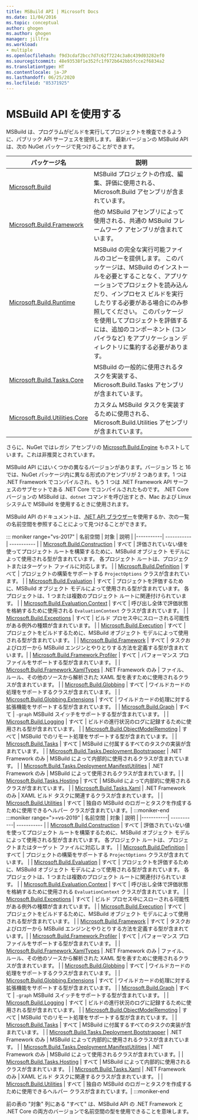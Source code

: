 ```yaml
---
title: MSBuild API | Microsoft Docs
ms.date: 11/04/2016
ms.topic: conceptual
author: ghogen
ms.author: ghogen
manager: jillfra
ms.workload:
- multiple
ms.openlocfilehash: f9d3cdaf2bcc7d7c62f7224c3a8c439d03282ef0
ms.sourcegitcommit: 48e93538f1e352fc1f972b642bb5fcce2f6834a2
ms.translationtype: HT
ms.contentlocale: ja-JP
ms.lasthandoff: 06/25/2020
ms.locfileid: "85371925"
---
```

# <a name="use-the-msbuild-api"></a>MSBuild API を使用する

MSBuild は、プログラムがビルドを実行してプロジェクトを検査できるように、パブリック API サーフェスを提供します。 最新バージョンの MSBuild API は、次の NuGet パッケージで見つけることができます。

| パッケージ名 | 説明 |
| ------------ | ----------- |
| [Microsoft.Build](https://www.nuget.org/packages/Microsoft.Build) | MSBuild プロジェクトの作成、編集、評価に使用される、Microsoft.Build アセンブリが含まれています。|
| [Microsoft.Build.Framework](https://www.nuget.org/packages/Microsoft.Build.Framework)| 他の MSBuild アセンブリによって使用される、共通の MSBuild フレームワーク アセンブリが含まれています。 |
| [Microsoft.Build.Runtime](https://www.nuget.org/packages/Microsoft.Build.Runtime) | MSBuild の完全な実行可能ファイルのコピーを提供します。 このパッケージは、MSBuild のインストールを必要とすることなく、アプリケーションでプロジェクトを読み込んだり、インプロセス ビルドを実行したりする必要がある場合にのみ参照してください。 このパッケージを使用してプロジェクトを評価するには、追加のコンポーネント (コンパイラなど) をアプリケーション ディレクトリに集約する必要があります。 |
| [Microsoft.Build.Tasks.Core](https://www.nuget.org/packages/Microsoft.Build.Tasks.Core) | MSBuild の一般的に使用されるタスクを実装する、Microsoft.Build.Tasks アセンブリが含まれています。 |
| [Microsoft.Build.Utilities.Core](https://www.nuget.org/packages/Microsoft.Build.Utilities.Core) | カスタム MSBuild タスクを実装するために使用される、Microsoft.Build.Utilities アセンブリが含まれています。 |

さらに、NuGet ではレガシ アセンブリの [Microsoft.Build.Engine](https://www.nuget.org/packages/Microsoft.Build.Engine) もホストしています。これは非推奨とされています。

MSBuild API にはいくつかの異なるバージョンがあります。バージョン 15 と 16 では、NuGet パッケージ内に異なる形式のアセンブリが 2 つあります。1 つは .NET Framework でコンパイルされ、もう 1 つは .NET Framework API サーフェスのサブセットである .NET Core でコンパイルされたものです。  .NET Core バージョンの MSBuild は、`dotnet` コマンドを呼び出すとき、Mac および Linux システムで MSBuild を使用するときに使用されます。

MSBuild API のドキュメントは、[.NET API ブラウザー](/dotnet/api)を使用するか、次の一覧の名前空間を参照することによって見つけることができます。

::: moniker range="vs-2017"
| 名前空間 | 対象 | 説明 |
|-----------| -----------| ----------- |
| [Microsoft.Build.Construction](/dotnet/api/Microsoft.Build.Construction?view=msbuild-15) | すべて |  評価されていない値を使ってプロジェクト ルートを構築するために、MSBuild オブジェクト モデルによって使用される型が含まれています。 各プロジェクト ルートは、プロジェクトまたはターゲット ファイルに対応します。 |
| [Microsoft.Build.Definition](/dotnet/api/Microsoft.Build.Definition?view=msbuild-15) | すべて | プロジェクトの構築をサポートする `ProjectOptions` クラスが含まれています。 |
| [Microsoft.Build.Evaluation](/dotnet/api/Microsoft.Build.Evaluation?view=msbuild-15) | すべて | プロジェクトを評価するために、MSBuild オブジェクト モデルによって使用される型が含まれています。 各プロジェクトは、1 つまたは複数のプロジェクト ルートに関連付けられています。 |
| [Microsoft.Build.Evaluation.Context](/dotnet/api/Microsoft.Build.Evaluation.Context?view=msbuild-15) | すべて | 呼び出し全体で評価状態を格納するために使用される `EvaluationContext` クラスが含まれています。 |
| [Microsoft.Build.Exceptions](/dotnet/api/Microsoft.Build.Exceptions?view=msbuild-15) | すべて | ビルド プロセス中にスローされる可能性がある例外の種類が含まれています。 |
| [Microsoft.Build.Execution](/dotnet/api/Microsoft.Build.Execution?view=msbuild-15) | すべて | プロジェクトをビルドするために、MSBuild オブジェクト モデルによって使用される型が含まれています。 |
| [Microsoft.Build.Framework](/dotnet/api/Microsoft.Build.Framework?view=msbuild-15) | すべて | タスクおよびロガーから MSBuild エンジンとやりとりする方法を定義する型が含まれています。|
| [Microsoft.Build.Framework.Profiler](/dotnet/api/Microsoft.Build.Framework.Profiler?view=msbuild-15) | すべて | パフォーマンス プロファイルをサポートする型が含まれています。 |
| [Microsoft.Build.Framework.XamlTypes](/dotnet/api/Microsoft.Build.Framework.XamlTypes?view=msbuild-15) | .NET Framework のみ | ファイル、ルール、その他のソースから解析された XAML 型を表すために使用されるクラスが含まれています。 |
| [Microsoft.Build.Globbing](/dotnet/api/Microsoft.Build.Globbing?view=msbuild-15) | すべて | ワイルドカードの処理をサポートするクラスが含まれています。 |
| [Microsoft.Build.Globbing.Extensions](/dotnet/api/Microsoft.Build.Globbing.Extensions?view=msbuild-15) | すべて | ワイルドカードの処理に対する拡張機能をサポートする型が含まれています。 |
| [Microsoft.Build.Graph](/dotnet/api/Microsoft.Build.Graph?view=msbuild-15) | すべて | `-graph` MSBuild スイッチをサポートする型が含まれています。 |
| [Microsoft.Build.Logging](/dotnet/api/Microsoft.Build.Logging?view=msbuild-15) | すべて | ビルドの進行状況のログに記録するために使用される型が含まれています。 |
| [Microsoft.Build.ObjectModelRemoting](/dotnet/api/Microsoft.Build.ObjectModelRemoting?view=msbuild-15) | すべて | MSBuild でのリモート処理をサポートする型が含まれています。 |
| [Microsoft.Build.Tasks](/dotnet/api/Microsoft.Build.Tasks?view=msbuild-15) | すべて | MSBuild に付属するすべてのタスクの実装が含まれています。 |
| [Microsoft.Build.Tasks.Deployment.Bootstrapper](/dotnet/api/Microsoft.Build.Tasks.Deployment.Bootstrapper?view=msbuild-15) | .NET Framework のみ | MSBuild によって内部的に使用されるクラスが含まれています。 |
| [Microsoft.Build.Tasks.Deployment.ManifestUtilities](/dotnet/api/Microsoft.Build.Tasks.Deployment.ManifestUtilities?view=msbuild-15) | .NET Framework のみ | MSBuild によって使用されるクラスが含まれています。|
| [Microsoft.Build.Tasks.Hosting](/dotnet/api/Microsoft.Build.Tasks.Hosting?view=msbuild-15) | すべて | MSBuild によって内部的に使用されるクラスが含まれています。 |
| [Microsoft.Build.Tasks.Xaml](/dotnet/api/Microsoft.Build.Tasks.Xaml?view=msbuild-15) | .NET Framework のみ | XAML ビルド タスクに関連するクラスが含まれています。 |
| [Microsoft.Build.Utilities](/dotnet/api/Microsoft.Build.Utilities?view=msbuild-15) | すべて | 独自の MSBuild のロガーとタスクを作成するために使用できるヘルパー クラスが含まれています。|
:::moniker-end
:::moniker range=">=vs-2019"
| 名前空間 | 対象 | 説明 |
|-----------| -----------| ----------- |
| [Microsoft.Build.Construction](/dotnet/api/Microsoft.Build.Construction?view=msbuild-16) | すべて |  評価されていない値を使ってプロジェクト ルートを構築するために、MSBuild オブジェクト モデルによって使用される型が含まれています。 各プロジェクト ルートは、プロジェクトまたはターゲット ファイルに対応します。 |
| [Microsoft.Build.Definition](/dotnet/api/Microsoft.Build.Definition?view=msbuild-16) | すべて | プロジェクトの構築をサポートする `ProjectOptions` クラスが含まれています。 |
| [Microsoft.Build.Evaluation](/dotnet/api/Microsoft.Build.Evaluation?view=msbuild-16) | すべて | プロジェクトを評価するために、MSBuild オブジェクト モデルによって使用される型が含まれています。 各プロジェクトは、1 つまたは複数のプロジェクト ルートに関連付けられています。 |
| [Microsoft.Build.Evaluation.Context](/dotnet/api/Microsoft.Build.Evaluation.Context?view=msbuild-16) | すべて | 呼び出し全体で評価状態を格納するために使用される `EvaluationContext` クラスが含まれています。 |
| [Microsoft.Build.Exceptions](/dotnet/api/Microsoft.Build.Exceptions?view=msbuild-16) | すべて | ビルド プロセス中にスローされる可能性がある例外の種類が含まれています。 |
| [Microsoft.Build.Execution](/dotnet/api/Microsoft.Build.Execution?view=msbuild-16) | すべて | プロジェクトをビルドするために、MSBuild オブジェクト モデルによって使用される型が含まれています。 |
| [Microsoft.Build.Framework](/dotnet/api/Microsoft.Build.Framework?view=msbuild-16) | すべて | タスクおよびロガーから MSBuild エンジンとやりとりする方法を定義する型が含まれています。|
| [Microsoft.Build.Framework.Profiler](/dotnet/api/Microsoft.Build.Framework.Profiler?view=msbuild-16) | すべて | パフォーマンス プロファイルをサポートする型が含まれています。 |
| [Microsoft.Build.Framework.XamlTypes](/dotnet/api/Microsoft.Build.Framework.XamlTypes?view=msbuild-16) | .NET Framework のみ | ファイル、ルール、その他のソースから解析された XAML 型を表すために使用されるクラスが含まれています。 |
| [Microsoft.Build.Globbing](/dotnet/api/Microsoft.Build.Globbing?view=msbuild-16) | すべて | ワイルドカードの処理をサポートするクラスが含まれています。 |
| [Microsoft.Build.Globbing.Extensions](/dotnet/api/Microsoft.Build.Globbing.Extensions?view=msbuild-16) | すべて | ワイルドカードの処理に対する拡張機能をサポートする型が含まれています。 |
| [Microsoft.Build.Graph](/dotnet/api/Microsoft.Build.Graph?view=msbuild-16) | すべて | `-graph` MSBuild スイッチをサポートする型が含まれています。 |
| [Microsoft.Build.Logging](/dotnet/api/Microsoft.Build.Logging?view=msbuild-16) | すべて | ビルドの進行状況のログに記録するために使用される型が含まれています。 |
| [Microsoft.Build.ObjectModelRemoting](/dotnet/api/Microsoft.Build.ObjectModelRemoting?view=msbuild-16) | すべて | MSBuild でのリモート処理をサポートする型が含まれています。 |
| [Microsoft.Build.Tasks](/dotnet/api/Microsoft.Build.Tasks?view=msbuild-16) | すべて | MSBuild に付属するすべてのタスクの実装が含まれています。 |
| [Microsoft.Build.Tasks.Deployment.Bootstrapper](/dotnet/api/Microsoft.Build.Tasks.Deployment.Bootstrapper?view=msbuild-16) | .NET Framework のみ | MSBuild によって内部的に使用されるクラスが含まれています。 |
| [Microsoft.Build.Tasks.Deployment.ManifestUtilities](/dotnet/api/Microsoft.Build.Tasks.Deployment.ManifestUtilities?view=msbuild-16) | .NET Framework のみ | MSBuild によって使用されるクラスが含まれています。|
| [Microsoft.Build.Tasks.Hosting](/dotnet/api/Microsoft.Build.Tasks.Hosting?view=msbuild-16) | すべて | MSBuild によって内部的に使用されるクラスが含まれています。 |
| [Microsoft.Build.Tasks.Xaml](/dotnet/api/Microsoft.Build.Tasks.Xaml?view=msbuild-16) | .NET Framework のみ | XAML ビルド タスクに関連するクラスが含まれています。 |
| [Microsoft.Build.Utilities](/dotnet/api/Microsoft.Build.Utilities?view=msbuild-16) | すべて | 独自の MSBuild のロガーとタスクを作成するために使用できるヘルパー クラスが含まれています。|
:::moniker-end

前の表の "対象" 列にある "すべて" は、MSBuild API の .NET Framework と .NET Core の両方のバージョンで名前空間の型を使用できることを意味します。

